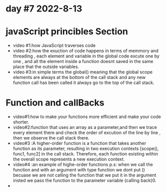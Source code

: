 # day #7 2022-8-13

# javaScript princibles Section
- video #1:how JavaScript traverses code
- video #2:how the exuction of code happens in terms of memmory and threading , each element and variable in the global code excute one by one , and all the element inside a function doesnt saved in the same place that the outside variables.
- video #3:in simple terms the global() meaning that the global scope elements are always at the bottom of the call stack and any new function call has been called it always go to the top of the call stack.

# Function and callBacks
- video#1:how to make your functions more efficient and make your code shorter.
- video#2:function that uses an array as a parameter,and then we trace every element there and check the order of excution of the line by line , then we observe the call stack there.
- video#3 :A higher-order function is a function that takes another function as its parameter, resulting in two execution contexts [scope(), func1, func2] in the call stack. Therefore, each function existing within the overall scope represents a new execution context.
- video#4 :an example of highe-order functions p.s: when we call the function and with an argument with type function  we dont put () becuase we are not calling the function that we put it in the argument insted we pass the function to the parameter variable (calling back)0.
- 
